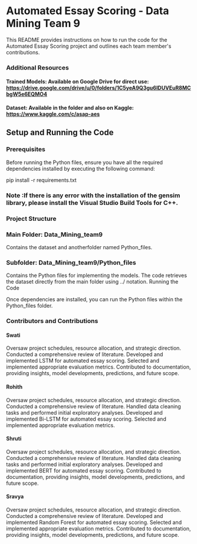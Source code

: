 # Automated Essay Scoring - Data Mining Team 9

This README provides instructions on how to run the code for the Automated Essay Scoring project and outlines each team member's contributions.


### Additional Resources

#### Trained Models: Available on Google Drive for direct use: https://drive.google.com/drive/u/0/folders/1C5yeA9Q3gu6IDUVEuR8MCbgW5e6EQMO4

#### Dataset: Available in the folder and also on Kaggle: https://www.kaggle.com/c/asap-aes

## Setup and Running the Code

### Prerequisites

Before running the Python files, ensure you have all the required dependencies installed by executing the following command:

pip install -r requirements.txt

### Note :If there is any error with the installation of the gensim library, please install the Visual Studio Build Tools for C++.

### Project Structure

### Main Folder: Data_Mining_team9
Contains the dataset and anotherfolder named Python_files.

### Subfolder: Data_Mining_team9/Python_files
Contains the Python files for implementing the models. The code retrieves the dataset directly from the main folder using ../ notation.
Running the Code

Once dependencies are installed, you can run the Python files within the Python_files folder.

### Contributors and Contributions

#### Swati

Oversaw project schedules, resource allocation, and strategic direction.
Conducted a comprehensive review of literature.
Developed and implemented LSTM for automated essay scoring.
Selected and implemented appropriate evaluation metrics.
Contributed to documentation, providing insights, model developments, predictions, and future scope.

#### Rohith

Oversaw project schedules, resource allocation, and strategic direction.
Conducted a comprehensive review of literature.
Handled data cleaning tasks and performed initial exploratory analyses.
Developed and implemented Bi-LSTM for automated essay scoring.
Selected and implemented appropriate evaluation metrics.

#### Shruti

Oversaw project schedules, resource allocation, and strategic direction.
Conducted a comprehensive review of literature.
Handled data cleaning tasks and performed initial exploratory analyses.
Developed and implemented BERT for automated essay scoring.
Contributed to documentation, providing insights, model developments, predictions, and future scope.

#### Sravya

Oversaw project schedules, resource allocation, and strategic direction.
Conducted a comprehensive review of literature.
Developed and implemented Random Forest for automated essay scoring.
Selected and implemented appropriate evaluation metrics.
Contributed to documentation, providing insights, model developments, predictions, and future scope.
